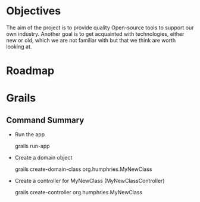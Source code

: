 Objectives
==========

The aim of the project is to provide quality Open-source tools to support
our own industry.  Another goal is to get acquainted with technologies,
either new or old, which we are not familiar with but that we think are
worth looking at.

Roadmap
=======




Grails
======

Command Summary
---------------

* Run the app

    grails run-app
    
* Create a domain object

    grails create-domain-class org.humphries.MyNewClass
    
* Create a controller for MyNewClass (MyNewClassController)

    grails create-controller org.humphries.MyNewClass

